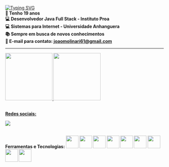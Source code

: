 <a href="https://git.io/typing-svg"><img src="https://readme-typing-svg.herokuapp.com?font=Chubby+Cheeks&weight=900&size=30&pause=1010&color=7100F7&background=9F00FF00&center=true&multiline=true&width=435&lines=SEJAM+BEM-VINDOS" alt="Typing SVG" /></a>
<br>
<strong>💬 Tenho 19 anos <strong>
<br>
<strong>💻 Desenvolvedor Java Full Stack - Instituto Proa </strong>
<br>
<strong>💻 Sistemas para Internet - Universidade Anhanguera <strong>
<br>
<strong>📚 Sempre em busca de novos conhecimentos <strong>
<br>
<strong>💬 E-mail para contato: joaomolinari61@gmail.com

<hr>
 
<div>
<a href="https://github.com/joaomolinari">
<img height="150em" src="https://github-readme-stats.vercel.app/api/top-langs/?username=joaomolinari&layout=compact&langs_count=7&theme=dracula"/>
<img height="150em" src="https://github-readme-stats.vercel.app/api?username=joaomolinari&show_icons=true&theme=dracula&include_all_commits=true&count_private=true"/>
</div>

<br>
 
Redes sociais: 
 <div>
 <a href="https://www.linkedin.com/in/jo%C3%A3o-vitor-a-molinari-1b7350212/" target="_blank"><img src="https://img.shields.io/badge/-LinkedIn-%230077B5?style=for-the-badge&logo=linkedin&logoColor=white" target="_blank"></a>   
 </div>
 
 <br>
 
Ferramentas e Tecnologias: <img src="https://cdn.jsdelivr.net/gh/devicons/devicon/icons/git/git-original.svg" width="40" height="40"/>
<img src="https://cdn.jsdelivr.net/gh/devicons/devicon/icons/html5/html5-original.svg" width="40" height="40"/>
<img src="https://cdn.jsdelivr.net/gh/devicons/devicon/icons/css3/css3-original.svg" width="40" height="40"/>
<img src="https://cdn.jsdelivr.net/gh/devicons/devicon/icons/javascript/javascript-original.svg" width="40" height="40"/>
<img src="https://cdn.jsdelivr.net/gh/devicons/devicon/icons/react/react-original.svg" width="40" height="40"/>
<img src="https://cdn.jsdelivr.net/gh/devicons/devicon/icons/bootstrap/bootstrap-original.svg" width="40" height="40"/>
<img src="https://cdn.jsdelivr.net/gh/devicons/devicon/icons/java/java-original.svg" width="40" height="40" />
<img src="https://cdn.jsdelivr.net/gh/devicons/devicon/icons/spring/spring-original.svg" width="40" height="40" />
<img src="https://cdn.jsdelivr.net/gh/devicons/devicon/icons/mysql/mysql-original-wordmark.svg"  width="40" height="40"/>
          
          
          
